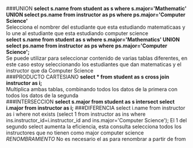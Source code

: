 ###UNION
**select s.name from student as s where s.major='Mathematic' UNION select ps.name from instructor as ps where ps.major='Computer Science'**\
Selecciona el nombrer del estudiante que esta estudiando matematicaas y lo une al estudiante que esta estudiando computer science\
**select s.name from student as s where s.major='Mathematics' UNION select ps.name from instructor as ps where ps.major='Computer Science';**\
Se puede utilizar para seleccionar contenido de varias tablas diferentes, en este caso estoy seleccionando los estudiantes que dan matematicas y el instructor que da Computer Science\
###PRODUCTO CARTESIANO
**select * from student as s cross join instructor as i;**\
Multiplica ambas tablas, combinando todos los datos de la primera con todos los datos de la segunda\
###INTERSECCION
**select s.major from student as s intersect select i.major from instructor as i;**
###DIFERENCIA
select i.name from instructor as i where not exists (select 1 from instructor as ins where ins.instructor_id=i.instructor_id and ins.major='Computer Science');
El 1 del segundo select aumenta la eficiencia, esta consulta selecciona todos los instructores que no tienen como major computer science\
*RENOMBRAMIENTO*
No es necesario el as para renombrar a partir de from
